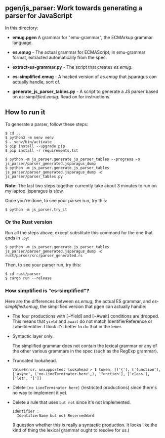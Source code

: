 ## pgen/js_parser: Work towards generating a parser for JavaScript

In this directory:

*   **emug.pgen** A grammar for "emu-grammar", the ECMArkup grammar language.

*   **es.emug** - The actual grammar for ECMAScript, in emu-grammar
    format, extracted automatically from the spec.

*   **extract-es-grammar.py** - The script that creates *es.emug*.

*   **es-simplified.emug** - A hacked version of *es.emug* that
    jsparagus can actually handle, sort of.

*   **generate_js_parser_tables.py** - A script to generate a JS parser
    based on *es-simplified.emug*.  Read on for instructions.


## How to run it

To generate a parser, follow these steps:

```console
$ cd ..
$ python3 -m venv venv
$ . venv/bin/activate
$ pip install --upgrade pip
$ pip install -r requirements.txt

$ python -m js_parser.generate_js_parser_tables --progress -o js_parser/parser_generated.jsparagus_dump
$ python -m js_parser.generate_js_parser_tables js_parser/parser_generated.jsparagus_dump -o js_parser/parser_tables.py
```

**Note:** The last two steps together currently take about 3 minutes to
run on my laptop.  jsparagus is slow.

Once you're done, to see your parser run, try this:

```console
$ python -m js_parser.try_it
```


### Or the Rust version

Run all the steps above, except substitute this command for the one that ends in `.py`:

```console
$ python -m js_parser.generate_js_parser_tables js_parser/parser_generated.jsparagus_dump -o rust/parser/src/parser_generated.rs
```

Then, to see your parser run, try this:

```console
$ cd rust/parser
$ cargo run --release
```


### How simplified is "es-simplified"?

Here are the differences between *es.emug*, the actual ES grammar, and
*es-simplified.emug*, the simplified version that pgen can actually
handle:

*   The four productions with [~Yield] and [~Await] conditions are dropped.
    This means that `yield` and `await` do not match IdentifierReference
    or LabelIdentifier. I think it's better to do that in the lexer.

*   Syntactic layer only.

    The simplified grammar does not contain the lexical grammar or any
    of the other various grammars in the spec (such as the RegExp grammar).

*   Truncated lookahead.

    `ValueError: unsupported: lookahead > 1 token, [['{'], ['function'], ['async', ('no-LineTerminator-here',), 'function'], ['class'], ['let', '[']]`

*   Delete `[no LineTerminator here]` (restricted productions) since
    there's no way to implement it yet.

*   Delete a rule that uses `but not` since it's not implemented.

        Identifier :
          IdentifierName but not ReservedWord

    (I question whether this is really a syntactic production. It looks
    like the kind of thing the lexical grammar ought to resolve for us.)
